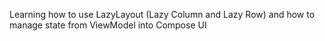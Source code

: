 Learning how to use LazyLayout (Lazy Column and Lazy Row) and how to manage state from ViewModel into Compose UI
